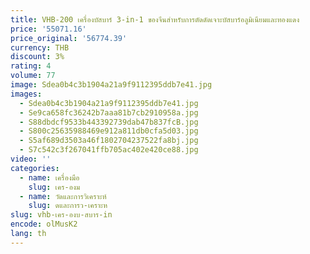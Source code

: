 ```yaml
---
title: VHB-200 เครื่องบัสบาร์ 3-in-1 ของจีนสําหรับการตัดดัดเจาะบัสบาร์อลูมิเนียมและทองแดง
price: '55071.16'
price_original: '56774.39'
currency: THB
discount: 3%
rating: 4
volume: 77
image: Sdea0b4c3b1904a21a9f9112395ddb7e41.jpg
images:
  - Sdea0b4c3b1904a21a9f9112395ddb7e41.jpg
  - Se9ca658fc36242b7aaa81b7cb2910958a.jpg
  - S88dbdcf9533b443392739dab47b837fcB.jpg
  - S800c25635988469e912a811db0cfa5d03.jpg
  - S5af689d3503a46f1802704237522fa8bj.jpg
  - S7c542c3f267041ffb705ac402e420ce88.jpg
video: ''
categories:
  - name: เครื่องมือ
    slug: เคร-องม
  - name: วัดและการวิเคราะห์
    slug: ดและการว-เคราะห
slug: vhb-เคร-องบ-สบาร-in
encode: olMusK2
lang: th
---
```

  